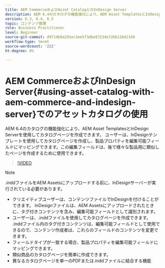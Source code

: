 ```yaml
---
title: AEM CommerceおよびAsset CatalogとのInDesign Server
description: AEM 6.4のカタログの機能強化により、AEM Asset TemplatesとInDesign Serverを使用してカタログページを作成できます。  ユーザーは、InDesignテンプレートを使用してカタログページを作成し、製品プロパティを編集可能フィールドにマッピングできます。この編集フィールドは、後で様々な製品用に類似したページを作成するために使用できます。
version: 6.3, 6.4, 6.5
topic: コンテンツ管理
role: Business Practitioner
level: Beginner
source-git-commit: d9714b9a291ec3ee5f3dba9723de72bb120d2149
workflow-type: tm+mt
source-wordcount: '222'
ht-degree: 0%

---
```



# AEM CommerceおよびInDesign Server{#using-asset-catalog-with-aem-commerce-and-indesign-server}でのアセットカタログの使用

AEM 6.4のカタログの機能強化により、AEM Asset TemplatesとInDesign Serverを使用してカタログページを作成できます。  ユーザーは、InDesignテンプレートを使用してカタログページを作成し、製品プロパティを編集可能フィールドにマッピングできます。この編集フィールドは、後で様々な製品用に類似したページを作成するために使用できます。

>[!VIDEO](https://video.tv.adobe.com/v/22540/)

>[!NOTE]
>
>\.inddファイルをAEM Assetsにアップロードする前に、InDesignサーバーが実行されている必要があります。

* クリエイティブユーザーは、コンテンツファイルでInDesignを付けることができます。 InDesignファイルは、AEM Assetsにアップロードされたときに、タグ付きコンテンツを含み、編集可能フィールドとして識別されます。
* ユーザーは、\.inddファイルを使用してカタログページを作成できます。 \.inddファイル内のタグ付きコンテンツは、編集可能フィールドとして使用できるので、コンテンツ作成者は、これらのフィールドのコンテンツを変更できます。
* フィールドタイプが一致する場合、製品プロパティを編集可能フィールドにマッピングできます。
* 類似商品のカタログページを簡単に作成できます。
* 異なるカタログページを単一のPDFまたは\.inddファイルに結合する機能
